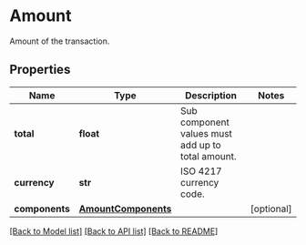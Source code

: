 # Amount

Amount of the transaction.
## Properties
Name | Type | Description | Notes
------------ | ------------- | ------------- | -------------
**total** | **float** | Sub component values must add up to total amount. | 
**currency** | **str** | ISO 4217 currency code. | 
**components** | [**AmountComponents**](AmountComponents.md) |  | [optional] 

[[Back to Model list]](../README.md#documentation-for-models) [[Back to API list]](../README.md#documentation-for-api-endpoints) [[Back to README]](../README.md)


